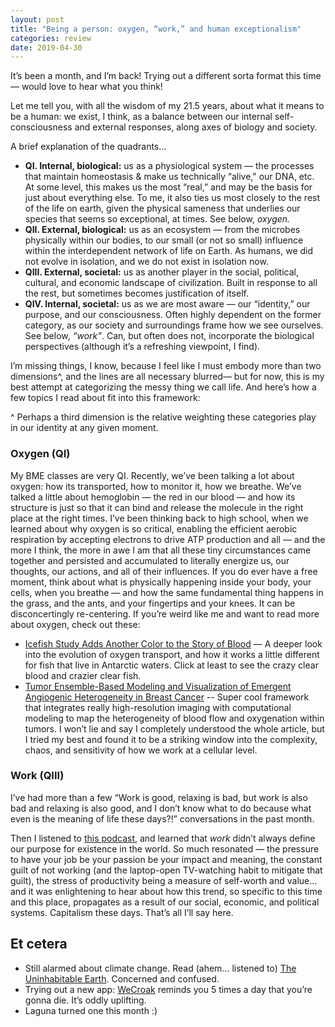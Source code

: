 ```yaml
---
layout: post
title: "Being a person: oxygen, “work,” and human exceptionalism"
categories: review
date: 2019-04-30
---
```


It’s been a month, and I’m back! Trying out a different sorta format this time — would love to hear what you think!

Let me tell you, with all the wisdom of my 21.5 years, about what it means to be a human: we exist, I think, as a balance between our internal self-consciousness and external responses, along axes of biology and society.

A brief explanation of the quadrants...
* **QI. Internal, biological:** us as a physiological system — the processes that maintain homeostasis & make us technically “alive," our DNA, etc. At some level, this makes us the most “real,” and may be the basis for just about everything else. To me, it also ties us most closely to the rest of the life on earth, given  the physical sameness that underlies our species that seems so exceptional, at times. See below, _oxygen._
* **QII. External, biological:** us as an ecosystem — from the microbes physically within our bodies, to our small (or not so small) influence within the interdependent  network of life on Earth.  As humans, we did not evolve in isolation, and we do not exist in isolation now. 
* **QIII. External, societal:** us as another player in the social, political, cultural, and economic landscape of civilization. Built in response to all the rest, but sometimes becomes justification of itself.  
* **QIV. Internal, societal:** us as we are most aware — our “identity,” our purpose, and our consciousness. Often highly dependent on the former category, as our society and surroundings frame how we see ourselves. See below, _“work”_. Can, but often does not, incorporate the biological perspectives (although it’s a refreshing viewpoint, I find).

I’m missing things, I know, because I feel like I must embody more than two dimensions^, and the lines are all necessary blurred— but for now, this is my best attempt at categorizing the messy thing we call life.  And here’s how a few topics I read about fit into this framework:

^ Perhaps a third dimension is the relative weighting these categories play in our identity at any given moment.

### Oxygen (QI)
My BME classes are very QI. Recently, we’ve been talking a lot about oxygen: how its transported, how to monitor it,  how we breathe.  We’ve talked a little about hemoglobin — the red in our blood —  and how its structure is just so that it can bind and release the molecule in the right place at the right times. I’ve been thinking back to high school, when we learned about why oxygen is so critical, enabling the efficient aerobic respiration by accepting electrons to drive ATP production and all — and the more I think, the more in awe I am that all these tiny circumstances came together and persisted and accumulated to literally energize us, our thoughts, our actions, and all of their influences.
If you do ever have a free moment, think about what is physically happening inside your body, your cells, when you breathe — and how the same fundamental thing happens in the grass, and the ants, and your fingertips and your knees. It can be disconcertingly  re-centering.
If you’re weird like me and want to read more about oxygen, check out these:
- [Icefish Study Adds Another Color to the Story of Blood](https://www.quantamagazine.org/icefish-study-adds-another-color-to-the-story-of-blood-20190422/) — A deeper look into the evolution of oxygen transport, and how it works a little different for fish that live in Antarctic waters. Click at least to see the crazy clear blood and crazier clear fish. 
- [Tumor Ensemble-Based Modeling and Visualization of Emergent Angiogenic Heterogeneity in Breast Cancer](https://www.nature.com/articles/s41598-019-40888-w) --  Super cool framework that integrates  really high-resolution imaging with computational modeling to map the heterogeneity of blood flow and oxygenation within tumors. I won’t lie and say I completely understood the whole article, but I tried my best and found it to be a striking window into the complexity, chaos, and sensitivity of how we work at a cellular level.  

### Work (QIII)
I’ve had more than a few “Work is good, relaxing is bad, but work is also bad and relaxing is also good, and I don’t know what to do because what even is the meaning of life these days?!” conversations in the past month.

Then I listened to [this podcast](https://megaphone.link/VMP7590220227), and learned that _work_ didn’t always define our purpose for existence in the world. So much resonated — the pressure to have your job be your passion be your impact and meaning, the constant guilt of not working (and the laptop-open TV-watching habit to mitigate that guilt), the stress of productivity being a measure of self-worth and value… and it was enlightening to hear about how this trend, so specific to this time and this place, propagates as a result of our social, economic, and political systems. Capitalism these days. That’s all I’ll say here.

## Et cetera
* Still alarmed about climate change. Read (ahem... listened to) [The Uninhabitable Earth](https://www.amazon.com/Uninhabitable-Earth-Life-After-Warming/dp/0525576703). Concerned and confused. 
* Trying out a new app: [WeCroak](https://itunes.apple.com/us/app/wecroak/id1248149943?mt=8) reminds you 5 times a day that you’re gonna die. It’s oddly uplifting. 
* Laguna turned one this month :)
